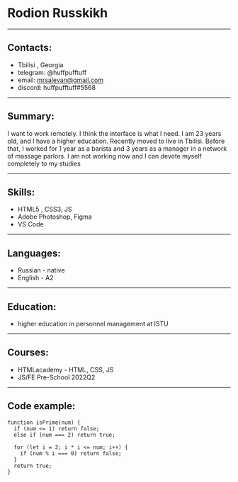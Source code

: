 # Rodion Russkikh
----
## Contacts: 
  * Tbilisi , Georgia
  * telegram: @huffpufftuff
  * email: mrsalevan@gmail.com
  * discord: huffpufftuff#5568

----
## Summary:

I want to work remotely. I think the interface is what I need. I am 23 years old, and I have a higher education. Recently moved to live in Tbilisi. 
Before that, I worked for 1 year as a barista and 3 years as a manager in a network of massage parlors.
I am not working now and I can devote myself completely to my studies

----
## Skills:
  * HTML5 , CSS3, JS
  * Adobe Photoshop, Figma
  * VS Code

----
## Languages:
  * Russian - native
  * English - A2

----
## Education:
  * higher education in personnel management at ISTU

----
## Courses:
  * HTMLacademy - HTML, CSS, JS 
  * JS/FE Pre-School 2022Q2

----
## Code example:
```
function isPrime(num) {
  if (num <= 1) return false;
  else if (num === 2) return true;
  
  for (let i = 2; i * i <= num; i++) {
    if (num % i === 0) return false;
  } 
  return true;
}
```
